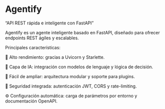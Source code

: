 # Agentify
“API REST rápida e inteligente con FastAPI”

Agentify es un agente inteligente basado en FastAPI, diseñado para ofrecer endpoints REST ágiles y escalables.

Principales características:

💨 Alto rendimiento: gracias a Uvicorn y Starlette.

🧠 Capa de IA: integración con modelos de lenguaje y lógica de decisión.

🔌 Fácil de ampliar: arquitectura modular y soporte para plugins.

🔐 Seguridad integrada: autenticación JWT, CORS y rate-limiting.

⚙️ Configuración automática: carga de parámetros por entorno y documentación OpenAPI.
